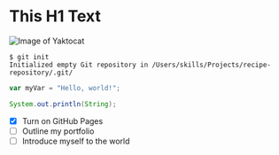 # This H1 Text

![Image of Yaktocat](https://octodex.github.com/images/yaktocat.png)

```
$ git init
Initialized empty Git repository in /Users/skills/Projects/recipe-repository/.git/
```

``` javascript
var myVar = "Hello, world!";
```

``` java
System.out.println(String);
```

- [X] Turn on GitHub Pages
- [ ] Outline my portfolio
- [ ] Introduce myself to the world
